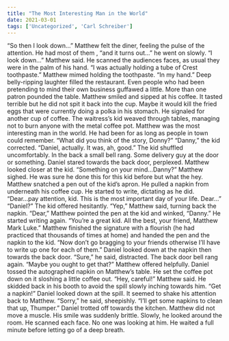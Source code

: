 ```yaml
---
title: "The Most Interesting Man in the World"
date: 2021-03-01
tags: ['Uncategorized', 'Carl Schreiber']
---
```


“So then I look down...” Matthew felt the diner, feeling the pulse of the attention.  He had most of them , “and it turns out...” he went on slowly. “I look down...” Matthew said.  He scanned the audiences faces, as usual they were in the palm of his hand.  “I was actually holding a tube of Crest toothpaste.”  Matthew mimed holding the toothpaste.  “In my hand.” Deep belly-ripping laughter filled the restaurant.  Even people who had been pretending to mind their own business guffawed a little.  More than one patron pounded the table. Matthew smiled and sipped at his coffee.  It tasted terrible but he did not spit it back into the cup.  Maybe it would kill the fried eggs that were currently doing a polka in his stomach. He signaled for another cup of coffee.  The waitress’s kid weaved through tables, managing not to burn anyone with the metal coffee pot. Matthew was the most interesting man in the world.  He had been for as long as people in town could remember. “What did you think of the story, Donny?” “Danny,” the kid corrected.  “Daniel, actually.  It was, ah, good.” The kid shuffled uncomfortably.  In the back a small bell rang.  Some delivery guy at the door or something. Daniel stared towards the back door, perplexed. Matthew looked closer at the kid.  “Something on your mind...Danny?” Matthew sighed.  He was sure he done this for this kid before but what the hey.  Matthew snatched a pen out of the kid’s apron.  He pulled a napkin from underneath his coffee cup. He started to write, dictating as he did. “Dear...pay attention, kid.  This is the most important day of your life.  Dear...” “Daniel?” The kid offered hesitantly. “Yep,” Matthew said, turning back the napkin.  “Dear,” Matthew pointed the pen at the kid and winked, “Danny.” He started writing again.  “You’re a great kid.  All the best, your friend, Matthew Mark Luke.” Matthew finished the signature with a flourish (he had practiced that thousands of times at home) and handed the pen and the napkin to the kid. “Now don’t go bragging to your friends otherwise I’ll have to write up one for each of them.” Daniel looked down at the napkin then towards the back door.  “Sure,” he said, distracted. The back door bell rang again. “Maybe you ought to get that?” Matthew offered helpfully.  Daniel tossed the autographed napkin on Matthew’s table.  He set the coffee pot down on it sloshing a little coffee out. “Hey, careful!” Matthew said.  He skidded back in his booth to avoid the spill slowly inching towards him.  “Get a napkin!” Daniel looked down at the spill.  It seemed to shake his attention back to Matthew.  “Sorry,” he said, sheepishly.  “I’ll get some napkins to clean that up, Thumper.” Daniel trotted off towards the kitchen. Matthew did not move a muscle.  His smile was suddenly brittle.  Slowly, he looked around the room.  He scanned each face.  No one was looking at him.  He waited a full minute before letting go of a deep breath.
